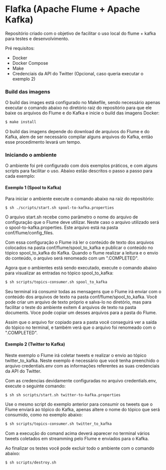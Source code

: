 # Flafka (Apache Flume + Apache Kafka)

Repositório criado com o objetivo de facilitar o uso local do flume + kafka para testes e desenvolvimento.

Pré requisitos:
  - Docker
  - Docker Compose
  - Make
  - Credenciais da API do Twitter (Opcional, caso queria executar o exemplo 2)

### Build das imagens

O build das images está configurado no Makefile, sendo necessário apenas executar o comando abaixo no diretório raiz do repositório para que ele baixe os arquivos do Flume e do Kafka e inicie o build das imagens Docker:

```sh
$ make install
```
O build das imagens depende do download de arquivos do Flume e do Kafka, alem de ser necessário compilar alguns arquivos do Kafka, então esse procedimento levará um tempo.

### Iniciando o ambiente

O ambiente foi pré configurado com dois exemplos práticos, e com alguns scripts para facilitar o uso. Abaixo estão descritos o passo a passo para cada exemplo:

#### Exemplo 1 (Spool to Kafka)

Para iniciar o ambiente execute o comando abaixo na raiz do repositório:
```sh
$ sh ./scripts/start.sh spool-to-kafka.properties
```
O arquivo start.sh recebe como parãmetro o nome do arquivo de configuração que o Flume deve utilizar. Neste caso o arquivo utilizado será o spool-to-kafka.properties. Este arquivo está na pasta conf/flume/config_files.

Com essa configuração o Flume irá ler o conteúdo de texto dos arquivos colocados na pasta conf/flume/spool_to_kafka e publicar o conteúdo no tópico spool_to_kafka do Kafka. Quando o flume realizar a leitura e o envio do conteúdo, o arquivo será renomeado com um ".COMPLETED".

Agora que o ambientes está sendo executado, execute o comando abaixo para visualizar as entradas no tópico spool_to_kafka:
```sh
$ sh scripts/topics-consumer.sh spool_to_kafka
```
Seu terminal irá consumir todas as mensagens que o Flume irá enviar com o conteúdo dos arquivos de texto na pasta conf/flume/spool_to_kafka. Você pode criar um arquivo de texto próprio e salva-lo no diretório, mas para facilitar o teste do ambiente exitem 4 arquivos de texto na pasta documents. Voce pode copiar um desses arquivos para a pasta do Flume.

Assim que o arquivo for copiado para a pasta você conseguirá ver a saída do tópico no terminal, e também verá que o arquivo foi renomeado com o ".COMPLETED".

#### Exemplo 2 (Twitter to Kafka)

Neste exemplo o Flume irá coletar tweets e realizar o envio ao tópico twitter_to_kafka. Neste exemplo é necessário que você tenha preenchido o arquivo credentials.env com as informações referentes as suas credenciais da API do Twitter.

Com as credencias devidamente configuradas no arquivo credentials.env, execute o seguinte comando:
```sh
$ sh sh scripts/start.sh twitter-to-kafka.properties
```
Use o mesmo script do exemplo anterior para consumir os tweets que o Flume enviará ao tópico do Kafka, apenas altere o nome do tópico que será consumido, como no exemplo abaixo:
```sh
$ sh scripts/topics-consumer.sh twitter_to_kafka
```
Com a execução do comand acima deverá aparecer no terminal vários tweets coletados em streamming pelo Flume e enviados para o Kafka.

Ao finalizar os testes você pode excluir todo o ambiente com o comando abaixo:
```sh
$ sh scripts/destroy.sh
```
